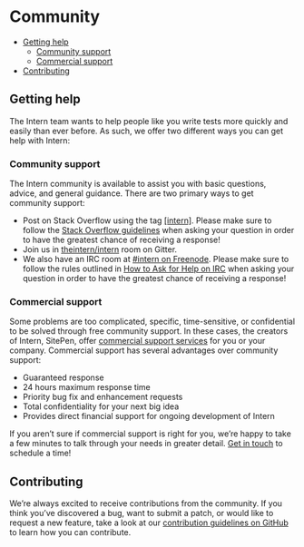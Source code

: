 # Community

<!-- vim-markdown-toc GFM -->
* [Getting help](#getting-help)
	* [Community support](#community-support)
	* [Commercial support](#commercial-support)
* [Contributing](#contributing)

<!-- vim-markdown-toc -->

## Getting help

The Intern team wants to help people like you write tests more quickly and easily than ever before. As such, we offer two different ways you can get help with Intern:

### Community support

The Intern community is available to assist you with basic questions, advice, and general guidance. There are two primary ways to get community support:

-   Post on Stack Overflow using the tag [\[intern\]](http://stackoverflow.com/questions/ask?tags=intern). Please make sure to follow the [Stack Overflow guidelines](http://stackoverflow.com/help/how-to-ask) when asking your question in order to have the greatest chance of receiving a response!
-   Join us in [theintern/intern](https://gitter.im/theintern/intern) room on Gitter.
-   We also have an IRC room at [\#intern on Freenode](irc://irc.freenode.net/intern). Please make sure to follow the rules outlined in [How to Ask for Help on IRC](https://rurounijones.github.io/blog/2009/03/17/how-to-ask-for-help-on-irc/) when asking your question in order to have the greatest chance of receiving a response!

### Commercial support

Some problems are too complicated, specific, time-sensitive, or confidential to be solved through free community support. In these cases, the creators of Intern, SitePen, offer [commercial support services](http://www.sitepen.com/support/index.html) for you or your company. Commercial support has several advantages over community support:

-   Guaranteed response
-   24 hours maximum response time
-   Priority bug fix and enhancement requests
-   Total confidentiality for your next big idea
-   Provides direct financial support for ongoing development of Intern

If you aren’t sure if commercial support is right for you, we’re happy to take a few minutes to talk through your needs in greater detail. [Get in touch](https://www.sitepen.com/site/contact.html) to schedule a time!

## Contributing

We’re always excited to receive contributions from the community. If you think you’ve discovered a bug, want to submit a patch, or would like to request a new feature, take a look at our [contribution guidelines on GitHub](https://github.com/theintern/intern/blob/master/CONTRIBUTING.md) to learn how you can contribute.
